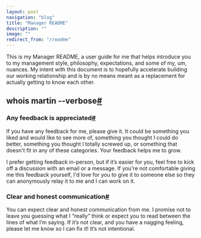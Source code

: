 ```yaml
---
layout: post
navigation: "blog"
title: "Manager README"
description: ""
image: ""
redirect_from: "/readme"
---
```


This is my Manager README, a user guide for me that helps introduce you to my management style, philosophy, expectations, and some of my, um, nuances. My intent with this document is to hopefully accelerate building our working relationship and is by no means meant as a replacement for actually getting to know each other.

<h2 id="whois-martin-verbose" class="has-permalink">whois martin --verbose<a class="permalink" title="Permalink" href="#whois-martin-verbose">#</a></h2>

<h3 id="Any-feedback-is-appreciated" class="has-permalink">Any feedback is appreciated<a class="permalink" title="Permalink" href="#any-feedback-is-appreciated">#</a></h3>

If you have any feedback for me, please give it. It could be something you liked and would like to see more of, something you thought I could do better, something you thought I totally screwed up, or something that doesn't fit in any of these categories. Your feedback helps me to grow.

I prefer getting feedback in-person, but if it’s easier for you, feel free to kick off a discussion with an email or a message. If you're not comfortable giving me this feedback yourself, I'd love for you to give it to someone else so they can anonymously relay it to me and I can work on it.

<h3 id="clear-and-honest-communication" class="has-permalink">Clear and honest communication<a class="permalink" title="Permalink" href="#clear-and-honest-communication">#</a></h3>

You can expect clear and honest communication from me. I promise not to leave you guessing what I “really” think or expect you to read between the lines of what I’m saying. If it’s not clear, and you have a nagging feeling, please let me know so I can fix it! It’s not intentional.
